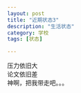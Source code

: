 ```yaml
---
layout: post
title: "近期状态3"
description: "生活状态"
category: 学校
tags: [状态]

---
```

压力依旧大</br>
论文依旧差<br>
神啊，把我带走吧。。。
